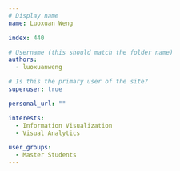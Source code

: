 ```yaml
---
# Display name
name: Luoxuan Weng

index: 440

# Username (this should match the folder name)
authors:
  - luoxuanweng

# Is this the primary user of the site?
superuser: true

personal_url: ""

interests:
  - Information Visualization
  - Visual Analytics

user_groups:
  - Master Students
---
```

